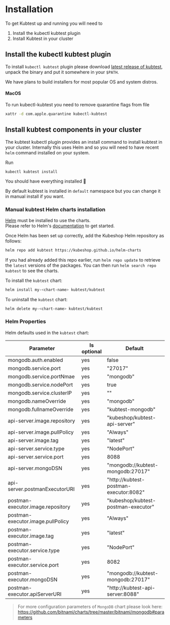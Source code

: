 # Installation 

To get Kubtest up and running you will need to

1. Install the kubectl kubtest plugin
2. Install Kubtest in your cluster 

## Install the kubectl kubtest plugin

To install `kubectl kubtest` plugin please download [latest release of kubtest](
https://github.com/kubeshop/kubtest/releases), unpack the binary and put it somewhere in 
your `$PATH`. 

We have plans to build installers for most popular OS and system distros.

#### MacOS 

To run kubectl-kubtest you need to remove quarantine flags from file

```sh
xattr -d com.apple.quarantine kubectl-kubtest
```

## Install kubtest components in your cluster

The kubtest kubectl plugin provides an install command to install kubtest in your cluster. Internally 
this uses Helm and so you will need to have recent `helm` command installed on your system.

Run 
```shell
kubectl kubtest install
```

You should have everything installed 🏅

By default kubtest is installed in `default` namespace but you can change it in manual install if you want.

### Manual kubtest Helm charts installation

[Helm](https://helm.sh) must be installed to use the charts.  
Please refer to  Helm's [documentation](https://helm.sh/docs) to get started.

Once Helm has been set up correctly, add the Kubeshop Helm repository  as follows:

```sh
helm repo add kubtest https://kubeshop.github.io/helm-charts
```

If you had already added this repo earlier, run `helm repo update` to retrieve
the `latest` versions of the packages.  You can then run `helm search repo
kubtest` to see the charts.

To install the `kubtest` chart:

```sh
helm install my-<chart-name> kubtest/kubtest
```

To uninstall the `kubtest` chart:

```sh
helm delete my-<chart-name> kubtest/kubtest
```

### Helm Properties

Helm defaults used in the `kubtest` chart:

| Parameter | Is optional | Default |
| --- | --- | --- |
| mongodb.auth.enabled | yes | false |
| mongodb.service.port | yes | "27017" |
| mongodb.service.portNmae | yes | "mongodb" |
| mongodb.service.nodePort | yes | true |
| mongodb.service.clusterIP | yes | "" |
| mongodb.nameOverride | yes | "mongodb" |
| mongodb.fullnameOverride | yes | "kubtest-mongodb" |
| api-server.image.repository | yes | "kubeshop/kubtest-api-server" |
| api-server.image.pullPolicy | yes | "Always" |
| api-server.image.tag | yes | "latest" |
| api-server.service.type | yes | "NodePort" |
| api-server.service.port | yes | 8088 |
| api-server.mongoDSN | yes | "mongodb://kubtest-mongodb:27017" |
| api-server.postmanExecutorURI | yes | "http://kubtest-postman-executor:8082" |
| postman-executor.image.repository | yes | "kubeshop/kubtest-postman-executor" |
| postman-executor.image.pullPolicy | yes | "Always" |
| postman-executor.image.tag | yes | "latest" |
| postman-executor.service.type | yes | "NodePort" |
| postman-executor.service.port | yes | 8082 |
| postman-executor.mongoDSN | yes | "mongodb://kubtest-mongodb:27017" |
| postman-executor.apiServerURI | yes | "http://kubtest-api-server:8088" |

>For more configuration parameters of `MongoDB` chart please look here:
https://github.com/bitnami/charts/tree/master/bitnami/mongodb#parameters
